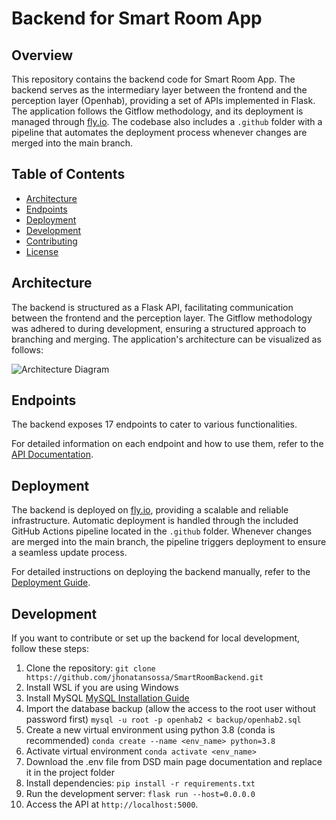 # Backend for Smart Room App

## Overview

This repository contains the backend code for Smart Room App. The backend serves as the intermediary layer between the frontend and the perception layer (Openhab), providing a set of APIs implemented in Flask. The application follows the Gitflow methodology, and its deployment is managed through [fly.io](https://fly.io/). The codebase also includes a `.github` folder with a pipeline that automates the deployment process whenever changes are merged into the main branch.

## Table of Contents

- [Architecture](#architecture)
- [Endpoints](#endpoints)
- [Deployment](#deployment)
- [Development](#development)
- [Contributing](#contributing)
- [License](#license)

## Architecture

The backend is structured as a Flask API, facilitating communication between the frontend and the perception layer. The Gitflow methodology was adhered to during development, ensuring a structured approach to branching and merging. The application's architecture can be visualized as follows:

![Architecture Diagram](https://github.com/jhonatansossa/SmartRoomBackend/assets/74026540/c37c8290-4173-43ca-a25c-e38072271358)


## Endpoints

The backend exposes 17 endpoints to cater to various functionalities. 

For detailed information on each endpoint and how to use them, refer to the [API Documentation](https://smart-room.fly.dev/#/).

## Deployment

The backend is deployed on [fly.io](https://fly.io/), providing a scalable and reliable infrastructure. Automatic deployment is handled through the included GitHub Actions pipeline located in the `.github` folder. Whenever changes are merged into the main branch, the pipeline triggers deployment to ensure a seamless update process.

For detailed instructions on deploying the backend manually, refer to the [Deployment Guide](https://fly.io/docs/languages-and-frameworks/python/).

## Development

If you want to contribute or set up the backend for local development, follow these steps:

1. Clone the repository: `git clone https://github.com/jhonatansossa/SmartRoomBackend.git`
2. Install WSL if you are using Windows
3. Install MySQL [MySQL Installation Guide](https://www.geeksforgeeks.org/how-to-install-mysql-on-linux/)
4. Import the database backup (allow the access to the root user without password first) `mysql -u root -p openhab2 < backup/openhab2.sql`
5. Create a new virtual environment using python 3.8 (conda is recommended) `conda create --name <env_name> python=3.8`
6. Activate virtual environment `conda activate <env_name>`
7. Download the .env file from DSD main page documentation and replace it in the project folder
8. Install dependencies: `pip install -r requirements.txt`
9. Run the development server: `flask run --host=0.0.0.0`
10. Access the API at `http://localhost:5000`.
